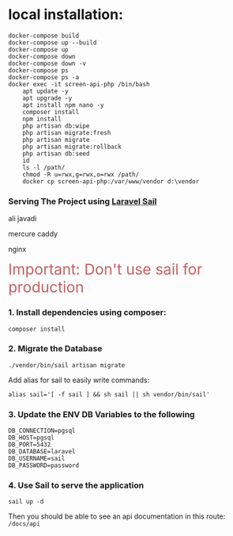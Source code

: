 
# local installation:
    docker-compose build
    docker-compose up --build
    docker-compose up
    docker-compose down
    docker-compose down -v
    docker-compose ps
    docker-compose ps -a
    docker exec -it screen-api-php /bin/bash
        apt update -y
        apt upgrade -y
        apt install npm nano -y
        composer install
        npm install
        php artisan db:wipe
        php artisan migrate:fresh
        php artisan migrate
        php artisan migrate:rollback
        php artisan db:seed
        id
        ls -l /path/
        chmod -R u=rwx,g=rwx,o=rwx /path/
        docker cp screen-api-php:/var/www/vendor d:\vendor







### Serving The Project using [Laravel Sail](https://laravel.com/docs/10.x/sail)

ali javadi

mercure
caddy

nginx

<span style="color: #c66060; font-size: 30px;"> Important: Don't use sail for production </span>

### 1. Install dependencies using composer: 

```shell
composer install
```

### 2. Migrate the Database
```shell
./vendor/bin/sail artisan migrate
```
Add alias for sail to easily write commands:

```shell
alias sail='[ -f sail ] && sh sail || sh vendor/bin/sail'
```

### 3. Update the ENV DB Variables to the following
```dotenv
DB_CONNECTION=pgsql
DB_HOST=pgsql
DB_PORT=5432
DB_DATABASE=laravel
DB_USERNAME=sail
DB_PASSWORD=password
```

### 4. Use Sail to serve the application

```shell
sail up -d
```

Then you should be able to see an api documentation in this route: ``/docs/api``
